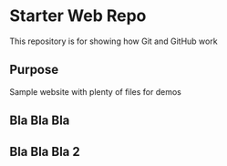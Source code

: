# Starter Web Repo

This repository is for showing how Git and GitHub work

## Purpose

Sample website with plenty of files for demos

## Bla Bla Bla
## Bla Bla Bla 2